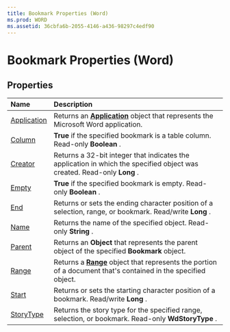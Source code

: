 ```yaml
---
title: Bookmark Properties (Word)
ms.prod: WORD
ms.assetid: 36cbfa6b-2055-4146-a436-98297c4edf90
---
```



# Bookmark Properties (Word)

## Properties



|**Name**|**Description**|
|:-----|:-----|
|[Application](bookmark-application-property-word.md)|Returns an  **[Application](application-object-word.md)** object that represents the Microsoft Word application.|
|[Column](bookmark-column-property-word.md)| **True** if the specified bookmark is a table column. Read-only **Boolean** .|
|[Creator](bookmark-creator-property-word.md)|Returns a 32-bit integer that indicates the application in which the specified object was created. Read-only  **Long** .|
|[Empty](bookmark-empty-property-word.md)| **True** if the specified bookmark is empty. Read-only **Boolean** .|
|[End](bookmark-end-property-word.md)|Returns or sets the ending character position of a selection, range, or bookmark. Read/write  **Long** .|
|[Name](bookmark-name-property-word.md)|Returns the name of the specified object. Read-only  **String** .|
|[Parent](bookmark-parent-property-word.md)|Returns an  **Object** that represents the parent object of the specified **Bookmark** object.|
|[Range](bookmark-range-property-word.md)|Returns a  **[Range](range-object-word.md)** object that represents the portion of a document that's contained in the specified object.|
|[Start](bookmark-start-property-word.md)|Returns or sets the starting character position of a bookmark. Read/write  **Long** .|
|[StoryType](bookmark-storytype-property-word.md)|Returns the story type for the specified range, selection, or bookmark. Read-only  **WdStoryType** .|

